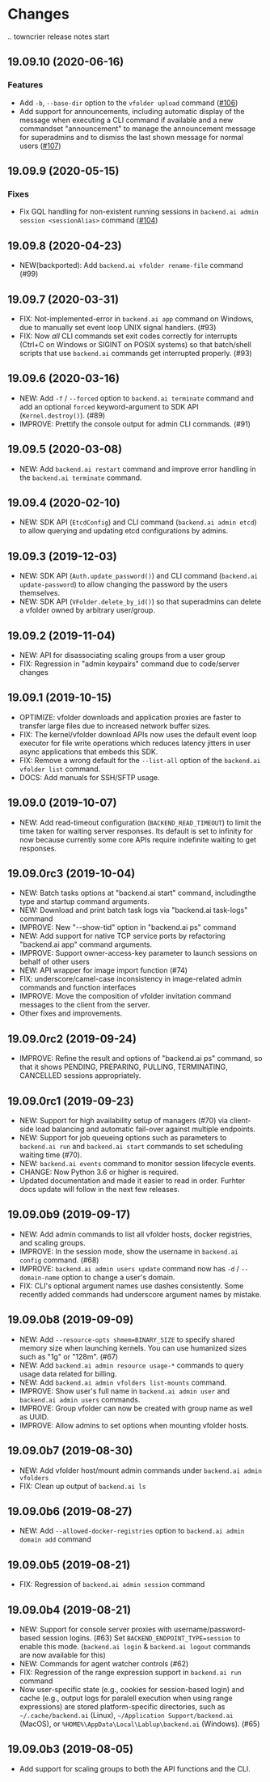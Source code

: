 Changes
=======

<!--
    You should *NOT* be adding new change log entries to this file, this
    file is managed by towncrier. You *may* edit previous change logs to
    fix problems like typo corrections or such.

    To add a new change log entry, please refer
    https://pip.pypa.io/en/latest/development/contributing/#news-entries

    We named the news folder "changes".

    WARNING: Don't drop the last line!
-->

.. towncrier release notes start

19.09.10 (2020-06-16)
---------------------

### Features
* Add `-b`, `--base-dir` option to the `vfolder upload` command ([#106](https://github.com/lablup/backend.ai-client-py/issues/106))
* Add support for announcements, including automatic display of the message when executing a CLI command if available and a new commandset "announcement" to manage the announcement message for superadmins and to dismiss the last shown message for normal users ([#107](https://github.com/lablup/backend.ai-client-py/issues/107))


19.09.9 (2020-05-15)
--------------------

### Fixes
* Fix GQL handling for non-existent running sessions in `backend.ai admin session <sessionAlias>` command ([#104](https://github.com/lablup/backend.ai-client-py/issues/104))


19.09.8 (2020-04-23)
--------------------

* NEW(backported): Add `backend.ai vfolder rename-file` command (#99)

19.09.7 (2020-03-31)
--------------------

* FIX: Not-implemented-error in `backend.ai app` command on Windows, due
  to manually set event loop UNIX signal handlers. (#93)
* FIX: Now *all* CLI commands set exit codes correctly for interrupts
  (Ctrl+C on Windows or SIGINT on POSIX systems) so that batch/shell
  scripts that use `backend.ai` commands get interrupted properly.
  (#93)

19.09.6 (2020-03-16)
--------------------

* NEW: Add `-f` / `--forced` option to `backend.ai terminate` command
  and add an optional `forced` keyword-argument to SDK API (`Kernel.destroy()`). (#89)
* IMPROVE: Prettify the console output for admin CLI commands. (#91)

19.09.5 (2020-03-08)
--------------------

* NEW: Add `backend.ai restart` command and improve error handling in
  the `backend.ai terminate` command.

19.09.4 (2020-02-10)
--------------------

* NEW: SDK API (`EtcdConfig`) and CLI command (`backend.ai admin etcd`)
  to allow querying and updating etcd configurations by admins.

19.09.3 (2019-12-03)
--------------------

* NEW: SDK API (`Auth.update_password()`) and CLI command (`backend.ai update-password`)
  to allow changing the password by the users themselves.
* NEW: SDK API (`VFolder.delete_by_id()`) so that superadmins can delete
  a vfolder owned by arbitrary user/group.

19.09.2 (2019-11-04)
--------------------

* NEW: API for disassociating scaling groups from a user group
* FIX: Regression in "admin keypairs" command due to code/server changes

19.09.1 (2019-10-15)
--------------------

* OPTIMIZE: vfolder downloads and application proxies are faster to transfer large files due to increased
  network buffer sizes.
* FIX: The kernel/vfolder download APIs now uses the default event loop executor for file write
  operations which reduces latency jitters in user async applications that embeds this SDK.
* FIX: Remove a wrong default for the `--list-all` option of the `backend.ai vfolder list` command.
* DOCS: Add manuals for SSH/SFTP usage.

19.09.0 (2019-10-07)
--------------------

* NEW: Add read-timeout configuration (`BACKEND_READ_TIMEOUT`) to limit the time taken for waiting
  server responses.  Its default is set to infinity for now because currently some core APIs require
  indefinite waiting to get responses.

19.09.0rc3 (2019-10-04)
-----------------------

* NEW: Batch tasks options at "backend.ai start" command, includingthe type and startup command
  arguments.
* NEW: Download and print batch task logs via "backend.ai task-logs" command
* IMPROVE: New "--show-tid" option in "backend.ai ps" command
* NEW: Add support for native TCP service ports by refactoring "backend.ai app" command arguments.
* IMPROVE: Support owner-access-key parameter to launch sessions on behalf of other users
* NEW: API wrapper for image import function (#74)
* FIX: underscore/camel-case inconsistency in image-related admin commands and function interfaces
* IMPROVE: Move the composition of vfolder invitation command messages to the client from the server.
* Other fixes and improvements.

19.09.0rc2 (2019-09-24)
-----------------------

* IMPROVE: Refine the result and options of "backend.ai ps" command, so that it shows PENDING,
  PREPARING, PULLING, TERMINATING, CANCELLED sessions appropriately.

19.09.0rc1 (2019-09-23)
-----------------------

* NEW: Support for high availability setup of managers (#70) via client-side
  load balancing and automatic fail-over against multiple endpoints.
* NEW: Support for job queueing options such as parameters to `backend.ai run` and `backend.ai
  start` commands to set scheduling waiting time (#70).
* NEW: `backend.ai events` command to monitor session lifecycle events.
* CHANGE: Now Python 3.6 or higher is required.
* Updated documentation and made it easier to read in order.
  Furhter docs update will follow in the next few releases.

19.09.0b9 (2019-09-17)
----------------------

* NEW: Add admin commands to list all vfolder hosts, docker registries, and scaling groups.
* IMPROVE: In the session mode, show the username in `backend.ai config` command. (#68)
* IMPROVE: `backend.ai admin users update` command now has `-d` / `--domain-name` option to
  change a user's domain.
* FIX: CLI's optional argument names use dashes consistently.  Some recently added commands had
  underscore argument names by mistake.

19.09.0b8 (2019-09-09)
----------------------

* NEW: Add `--resource-opts shmem=BINARY_SIZE` to specify shared memory size when launching kernels.
  You can use humanized sizes such as "1g" or "128m". (#67)
* NEW: Add `backend.ai admin resource usage-*` commands to query usage data related for billing.
* NEW: Add `backend.ai admin vfolders list-mounts` command.
* IMPROVE: Show user's full name in `backend.ai admin user` and `backend.ai admin users` commands.
* IMPROVE: Group vfolder can now be created with group name as well as UUID.
* IMPROVE: Allow admins to set options when mounting vfolder hosts.

19.09.0b7 (2019-08-30)
----------------------

* NEW: Add vfolder host/mount admin commands under `backend.ai admin vfolders`
* FIX: Clean up output of `backend.ai ls`

19.09.0b6 (2019-08-27)
----------------------

* NEW: Add `--allowed-docker-registries` option to `backend.ai admin domain add` command

19.09.0b5 (2019-08-21)
----------------------

* FIX: Regression of `backend.ai admin session` command

19.09.0b4 (2019-08-21)
----------------------

* NEW: Support for console server proxies with username/password-based session logins. (#63)
  Set `BACKEND_ENDPOINT_TYPE=session` to enable this mode.
  (`backend.ai login` \& `backend.ai logout` commands are now available for this)
* NEW: Commands for agent watcher controls (#62)
* FIX: Regression of the range expression support in `backend.ai run` command
* Now user-specific state (e.g., cookies for session-based login) and cache (e.g., output logs for
  paralell execution when using range expressions) are stored platform-specific directories,
  such as `~/.cache/backend.ai` (Linux), `~/Application Support/backend.ai` (MacOS), or
  `%HOME%\AppData\Local\Lablup\backend.ai` (Windows). (#65)


19.09.0b3 (2019-08-05)
----------------------

* Add support for scaling groups to both the API functions and the CLI.

